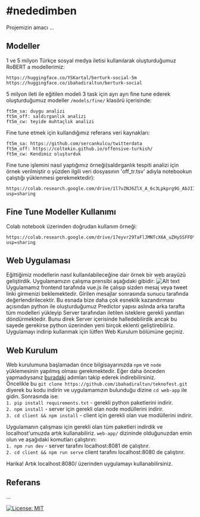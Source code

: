 # #nededimben
Projemizin amacı ...

## Modeller
1 ve 5 milyon Türkçe sosyal medya iletisi kullanılarak oluşturduğumuz RoBERT a modellerimiz:
```
https://huggingface.co/YSKartal/berturk-social-5m
https://huggingface.co/ibahadiraltun/berturk-social
```

5 milyon ileti ile eğitilen modeli 3 task için ayrı ayrı fine tune ederek oluşturduğumuz modeller `/models/fine/` klasörü içerisinde:
```
ft5m_sa: duygu analizi
ft5m_off: saldırganlık analizi
ft5m_cw: teyide muhtaçlık analizi
```

Fine tune etmek için kullandığımız referans veri kaynakları:
```
ft5m_sa: https://github.com/sercankulcu/twitterdata
ft5m_off: https://coltekin.github.io/offensive-turkish/
ft5m_cw: Kendimiz oluşturduk
```

Fine tune işlemini nasıl yaptığımız örneği(saldırganlık tespiti analizi için örnek verilmiştir o yüzden ilgili veri dosyasının 'off_tr.tsv' adıyla notebookun çalıştığı yüklenmesi gerekmektedir):
```
https://colab.research.google.com/drive/1l7vZNJ6ZlX_A_6c3Lpkprg9G_AbJIIAI?usp=sharing
```

## Fine Tune Modeller Kullanımı

Colab notebook üzerinden doğrudan kullanım örneği:
```
https://colab.research.google.com/drive/17eyvr29TaFlJMNTcX6A_uZHySSFFDY1y?usp=sharing
```

## Web Uygulaması
Eğittiğimiz modellerin nasıl kullanılabileceğine dair örnek bir web arayüzü geliştirdik. Uygulamamızın çalışma prensibi aşağıdaki gibidir:
![Alt text](https://i.ibb.co/BZKqyxx/app-structure.png)  
Uygulamamız frontend tarafında vue.js ile çalışıp sizden mesaj veya tweet linki girmenizi beklemektedir. Girilen mesajlar sonrasında sunucu tarafında değerlendirilecektir. Bu esnada bize daha çok esneklik kazandırması açısından python ile oluşturduğumuz Predictor yapısı aslında arka tarafta tüm modelleri yükleyip Server tarafından iletilen isteklere gerekli yanıtları döndürmektedir. Bunu direk Server içerisinde halledebilirdik ancak bu sayede gerekirse python üzerinden yeni birçok eklenti geliştirebiliriz.  
Uygulamayı indirip kullanmak için lütfen Web Kurulum bölümüne geçiniz.  

## Web Kurulum
Web kurulumuna başlamadan önce bilgisayarınızda `npm` ve `node` yüklemesinin yapılmış olması gerekmektedir. Eğer daha önceden yapmadıysanız [buradaki](https://www.npmjs.com/get-npm) adımları takip ederek indirebilirsiniz.  
Öncelikle bu `git clone https://github.com/ibahadiraltun/teknofest.git` diyerek bu kodu indirin ve uygulamamızın bulunduğu dizine `cd web-app` ile gidin.
Sonrasında ise:  
`1. pip install requirements.txt` - gerekli python paketlerini indirir.  
`2. npm install` - server için gerekli olan node modüllerini indirir.  
`3. cd client && npm install` - client için gerekli olan vue modüllerini indirir.  

Uygulamanın çalışması için gerekli olan tüm paketleri indirdik ve localhost'umuzda artık kullanabiliriz. `web-app/` dizininde olduğunuzdan emin olun ve aşağıdaki komutları çalıştırın:  
`1. npm run dev` - server tarafını localhost:8081 de çalıştırır.  
`2. cd client && npm run serve` client tarafını localhost:8080 de çalıştırır.  

Harika! Artık localhost:8080/ üzerinden uygulamayı kullanabilirsiniz.

## Referans
...


[![License: MIT](https://img.shields.io/badge/License-MIT-yellow.svg)](https://opensource.org/licenses/MIT)


